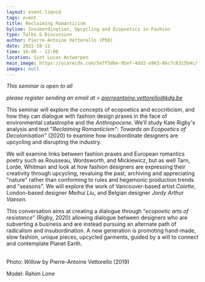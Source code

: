 ```yaml
---
layout: event.liquid
tags: event
title: Reclaiming Romanticism
byline: Insubordination, Upcycling and Ecopoetics in Fashion
type: Talks & Discussion
author: Pierre-Antoine Vettorello (PhD)
date: 2022-10-12
time: 10:00 - 12:00
location: Sint Lucas Antwerpen
main_image: https://ucarecdn.com/5e7f5dbe-95ef-4dd2-a963-86c7c6315b4c/
images: null
---
```

*This seminar is open to all* 

*please register sending an email at  > pierreantoine.vettorello@kdg.be*

This seminar will explore the concepts of ecopoetics and ecocriticism, and how they can dialogue with fashion design praxes in the face of environmental catastrophe and the *Anthropocene*. We'll study Kate Rigby's analysis and text "*Reclaiming Romanticism": Towards an Ecopoetics of Decolonisation"* (2020) to examine how insubordinate designers are upcycling and disrupting the industry. 

We will examine links between fashion praxes and European romantics poetry such as Rousseau, Wordsworth, and Mickiewicz, but as well Tarn, Lorde, Whitman and look at how fashion designers are expressing their creativity through upcycling, revaluing the past, archiving and appreciating "nature" rather than conforming to rules and hegemonic production trends and "seasons". We will explore the work of Vancouver-based artist *Colette*, London-based designer *Meihui Liu*, and Belgian designer *Jordy Arthur Vaesen.*

This conversation aims at creating a dialogue through “*ecopoetic arts of resistance*” (Rigby, 2020) allowing dialogue between designers who are subverting a business and are instead pursuing an alternate path of radicalism and insubordination. A new generation is promoting hand-made, slow fashion, unique pieces, upcycled garments, guided by a will to connect and contemplate Planet Earth.

\
Photo: *Willow* by Pierre-Antoine Vettorello (2019)

Model: Rahim Lone